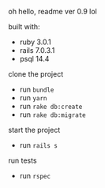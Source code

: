 oh hello, readme ver 0.9 lol

built with:
* ruby 3.0.1
* rails 7.0.3.1
* psql 14.4

clone the project
- run `bundle`
- run `yarn`
- run `rake db:create`
- run `rake db:migrate`

start the project
- run `rails s`

run tests
- run `rspec`

